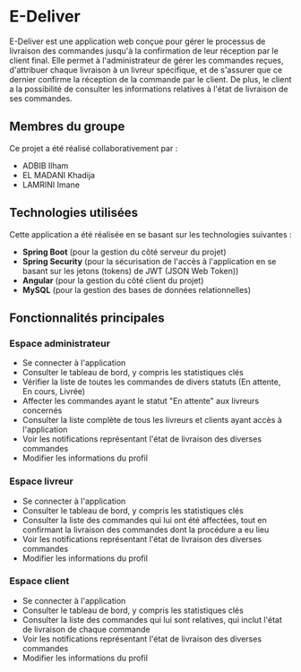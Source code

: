 # E-Deliver

E-Deliver est une application web conçue pour gérer le processus de livraison des commandes jusqu'à la confirmation de leur réception par le client final. Elle permet à l'administrateur de gérer les commandes reçues, d'attribuer chaque livraison à un livreur spécifique, et de s'assurer que ce dernier confirme la réception de la commande par le client. De plus, le client a la possibilité de consulter les informations relatives à l'état de livraison de ses commandes.

## Membres du groupe

Ce projet a été réalisé collaborativement par :

- ADBIB Ilham
- EL MADANI Khadija
- LAMRINI Imane

## Technologies utilisées

Cette application a été réalisée en se basant sur les technologies suivantes :

- **Spring Boot** (pour la gestion du côté serveur du projet)
- **Spring Security** (pour la sécurisation de l'accès à l'application en se basant sur les jetons (tokens) de JWT (JSON Web Token))
- **Angular** (pour la gestion du côté client du projet)
- **MySQL** (pour la gestion des bases de données relationnelles)

## Fonctionnalités principales

### Espace administrateur

- Se connecter à l'application
- Consulter le tableau de bord, y compris les statistiques clés
- Vérifier la liste de toutes les commandes de divers statuts (En attente, En cours, Livrée)
- Affecter les commandes ayant le statut "En attente" aux livreurs concernés
- Consulter la liste complète de tous les livreurs et clients ayant accès à l'application
- Voir les notifications représentant l'état de livraison des diverses commandes
- Modifier les informations du profil

### Espace livreur

- Se connecter à l'application
- Consulter le tableau de bord, y compris les statistiques clés
- Consulter la liste des commandes qui lui ont été affectées, tout en confirmant la livraison des commandes dont la procédure a eu lieu
- Voir les notifications représentant l'état de livraison des diverses commandes
- Modifier les informations du profil

### Espace client

- Se connecter à l'application
- Consulter le tableau de bord, y compris les statistiques clés
- Consulter la liste des commandes qui lui sont relatives, qui inclut l'état de livraison de chaque commande
- Voir les notifications représentant l'état de livraison des diverses commandes
- Modifier les informations du profil
